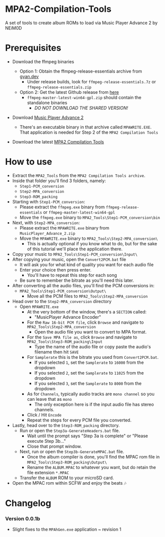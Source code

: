 # MPA2-Compilation-Tools
A set of tools to create album ROMs to load via Music Player Advance 2 by NEiM0D

# Prerequisites
 - Download the ffmpeg binaries
     - Option 1: Obtain the ffmpeg-release-essentials archive from [gyan.dev](https://www.gyan.dev/ffmpeg/builds/)
	     - Under release builds, look for `ffmpeg-release-essentials.7z` or `ffmpeg-release-essentials.zip`
	 - Option 2: Get the latest Github release from [here](https://github.com/BtbN/FFmpeg-Builds/releases)
	     - `ffmpeg-master-latest-win64-gpl.zip` should contain the standalone binaries
		     - _DO NOT DOWNLOAD THE SHARED VERSION!_

 - Download [Music Player Advance 2](https://web.archive.org/web/20181020204131/http://www.cellularmobilephones.com/gba_net/MusicPlayer_Advance_2.zip)
     - There's an executable binary in that archive called `MPAWRITE.EXE`. That application is needed for Step 2 of the `MPA2 Compilation Tools`

 - Download the latest [MPA2 Compilation Tools](https://github.com/OmDRetro/MPA2-Compilation-Tools/releases)
 
# How to use
 - Extract the `MPA2_Tools` from the `MPA2 Compilation Tools archive`.
 - Inside that folder you'll find 3 folders, namely:
     - `Step1-PCM_conversion`
	 - `Step2-MPA_conversion`
	 - `Step3-ROM_packing`
 - Starting with `Step1-PCM_conversion`:
     - Please extract the `ffmpeg.exe` binary from `ffmpeg-release-essentials` or `ffmpeg-master-latest-win64-gpl`
	 - Move the `ffmpeg.exe` binary to `MPA2_Tools\Step1-PCM_conversion\bin`
 - Next, with `Step2-MPA_conversion`:
     - Please extract the `MPAWRITE.exe` binary from `MusicPlayer_Advance_2.zip`
	 - Move the `MPAWRITE.exe` binary to `MPA2_Tools\Step2-MPA_conversion\`
	     - This is actually optional if you know what to do, but for the sake of this tutorial we'll place the application there.
 - Copy your music to `MPA2_Tools\Step1-PCM_conversion\Input\`
 - After copying your music, open the `Convert2PCM.bat` file
     - It will ask you for what kind of quality you want for each audio file
	 - Enter your choice then press enter.
	     - You'll have to repeat this step for each song
	 - Be sure to remember the bitrate as you'll need this later.
 - After converting all the audio files, you'll find the PCM conversions in:
     - `MPA2_Tools\Step1-PCM_conversion\Output\`
	     - Move all the PCM files to `MPA2_Tools\Step2-MPA_conversion`
 - Head over to the `Step2-MPA_conversion` directory
     - Open `MPAWRITE.exe`
	     - At the very bottom of the window, there's a `SECTION` called:
		     - "MusicPlayer Advance Encoder"
		 - For the `Raw 16-bit PCM file`, click `Browse` and navigate to `MPA2_Tools\Step2-MPA_conversion`
		     - Open the audio file you want to convert to MPA format.
         - For the `Save MPA file as`, click `Browse` and navigate to `MPA2_Tools\Step3-ROM_packing\Input`
		     - Type the name of the audio file or copy paste the audio's filename then hit `SAVE`
		 - For `Samplerate` this is the bitrate you used from `Convert2PCM.bat`.
		     - If you selected `1`,  set the `Samplerate` to `16000` from the dropdown
			 - If you selected `2`,  set the `Samplerate` to `11025` from the dropdown
			 - If you selected `3`,  set the `Samplerate` to `8000` from the dropdown
		 - As for `Channels`, typically audio tracks are `mono channel` so you can leave that as `mono`
		     - The only exception here is if the input audio file has stereo channels.
	     - Click / Hit `Encode`
		 - Repeat the steps for every PCM file you converted.
 - Lastly, head over to the `Step3-ROM_packing` directory.
     - Run or open the `Step3a-GenerateHeaders.bat` file.
	     - Wait until the prompt says "Step 3a is complete" or "Please execute Step 3b..."
		 - Close that prompt window.
	 - Next, run or open the `Step3b-GenerateMPAC.bat` file.
	     - Once the album compiler is done, you'll find the MPAC rom file in `MPA2_Tools\Step3-ROM_packing\Output\`
		 - Rename the `ALBUM.MPAC` to whatever you want, but do retain the file extension `*.MPAC`
	 - Transfer the `ALBUM` ROM to your microSD card.
 - Open the MPAC rom within SCFW and enjoy the beats 🎶

# Changelog
### Version 0.0.1b
 - Slight fixes to the `MPAhGen.exe` application ~ revision 1
